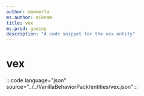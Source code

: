 ```yaml
---
author: mammerla
ms.author: mikeam
title: vex
ms.prod: gaming
description: "A code snippet for the vex entity"
---
```


# vex

:::code language="json" source="../../VanillaBehaviorPack/entities/vex.json":::
